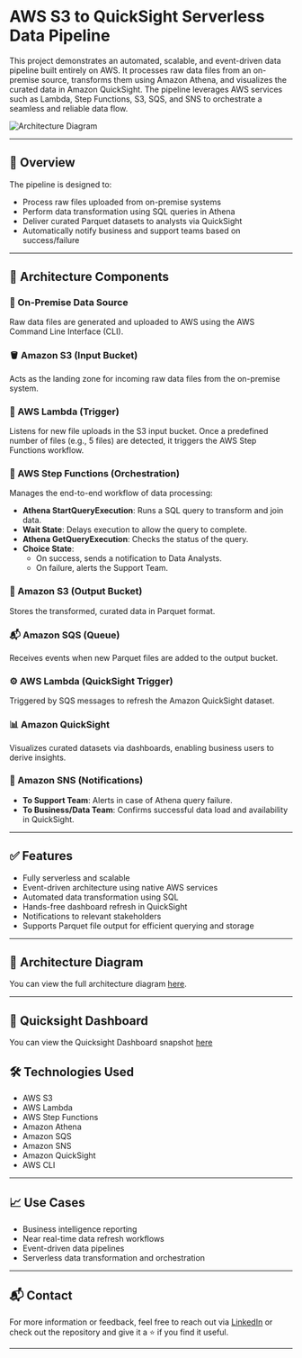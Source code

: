 # AWS S3 to QuickSight Serverless Data Pipeline

This project demonstrates an automated, scalable, and event-driven data pipeline built entirely on AWS. It processes raw data files from an on-premise source, transforms them using Amazon Athena, and visualizes the curated data in Amazon QuickSight. The pipeline leverages AWS services such as Lambda, Step Functions, S3, SQS, and SNS to orchestrate a seamless and reliable data flow.

![Architecture Diagram](https://tinyurl.com/yrwavs7x)

---

## 🚀 Overview

The pipeline is designed to:
- Process raw files uploaded from on-premise systems
- Perform data transformation using SQL queries in Athena
- Deliver curated Parquet datasets to analysts via QuickSight
- Automatically notify business and support teams based on success/failure

---

## 🧩 Architecture Components

### 📂 On-Premise Data Source
Raw data files are generated and uploaded to AWS using the AWS Command Line Interface (CLI).

### 🪣 Amazon S3 (Input Bucket)
Acts as the landing zone for incoming raw data files from the on-premise system.

### 🧠 AWS Lambda (Trigger)
Listens for new file uploads in the S3 input bucket. Once a predefined number of files (e.g., 5 files) are detected, it triggers the AWS Step Functions workflow.

### 🔁 AWS Step Functions (Orchestration)
Manages the end-to-end workflow of data processing:
- **Athena StartQueryExecution**: Runs a SQL query to transform and join data.
- **Wait State**: Delays execution to allow the query to complete.
- **Athena GetQueryExecution**: Checks the status of the query.
- **Choice State**:
  - On success, sends a notification to Data Analysts.
  - On failure, alerts the Support Team.

### 📂 Amazon S3 (Output Bucket)
Stores the transformed, curated data in Parquet format.

### 📬 Amazon SQS (Queue)
Receives events when new Parquet files are added to the output bucket.

### ⚙️ AWS Lambda (QuickSight Trigger)
Triggered by SQS messages to refresh the Amazon QuickSight dataset.

### 📊 Amazon QuickSight
Visualizes curated datasets via dashboards, enabling business users to derive insights.

### 🔔 Amazon SNS (Notifications)
- **To Support Team**: Alerts in case of Athena query failure.
- **To Business/Data Team**: Confirms successful data load and availability in QuickSight.

---

## ✅ Features

- Fully serverless and scalable
- Event-driven architecture using native AWS services
- Automated data transformation using SQL
- Hands-free dashboard refresh in QuickSight
- Notifications to relevant stakeholders
- Supports Parquet file output for efficient querying and storage

---

## 📸 Architecture Diagram

You can view the full architecture diagram [here](https://tinyurl.com/yrwavs7x).

---

## 📸 Quicksight Dashboard

You can view the Quicksight Dashboard snapshot [here](https://tinyurl.com/yrwavs7x)

## 🛠 Technologies Used

- AWS S3
- AWS Lambda
- AWS Step Functions
- Amazon Athena
- Amazon SQS
- Amazon SNS
- Amazon QuickSight
- AWS CLI

---

## 📈 Use Cases

- Business intelligence reporting
- Near real-time data refresh workflows
- Event-driven data pipelines
- Serverless data transformation and orchestration

---

## 📬 Contact

For more information or feedback, feel free to reach out via [LinkedIn](http://www.linkedin.com/in/praveenkumarkuppili) or check out the repository and give it a ⭐ if you find it useful.

---

